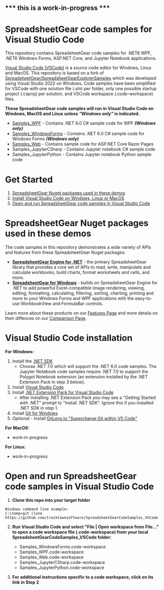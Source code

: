 ## *** this is a work-in-progress ***

# SpreadsheetGear code samples for Visual Studio Code

This repository contains SpreadsheetGear code samples for .NET6 WPF, .NET6 Windows Forms, ASP.NET Core, and Jupyter Notebook applications. 

[Visual Studio Code (VSCode)](https://code.visualstudio.com/) is a source code editor for Windows, Linux and MacOS. This repository is based on a fork of [SpreadsheetGear/SpreadsheetGearExplorerSamples](https://github.com/SpreadsheetGear/SpreadsheetGearExplorerSamples) which was developed using Visual Studio 2022 on Windows. Code samples have been simplified for VSCode with one solution file (.sln) per folder, only one possible startup project (.csproj) per solution, and VSCode workspace (.code-workspace) files.

**These SpreadsheetGear code samples will run in Visual Studio Code on Windows, MacOS and Linux unless *"Windows only"* is indicated.**

* [Samples_WPF](/Samples_WPF) - Contains .NET 6.0 C# sample code for WPF ***(Windows only)***
* [Samples_WindowsForms](/Samples_WindowsForms) - Contains .NET 6.0 C# sample code for Windows Forms ***(Windows only)***
* [Samples_Web](/Samples_Web) - Contains sample code for ASP.NET Core Razor Pages
* Samples_JupyterCSharp - Contains Jupyter notebook C# sample code
* Samples_JupyterPython - Contains Jupyter notebook Python sample code

# Get Started #
  1. [SpreadsheetGear Nuget packages used in these demos](#spreadsheetgear-nuget-packages-used-in-these-demos)
  2. [Install Visual Studio Code on Windows, Linux or MacOS](#visual-studio-code-installation)
  3. [Open and run SpreadsheetGear code samples in Visual Studio Code](#open-and-run-spreadsheetgear-code-samples-in-visual-studio-code)

# SpreadsheetGear Nuget packages used in these demos
The code samples in this repository demonstrates a wide variety of APIs and features from these SpreadsheetGear Nuget packages:
*   **[SpreadsheetGear Engine for .NET](https://www.nuget.org/packages/SpreadsheetGear/9.1.19-beta)** - the primary SpreadsheetGear library that provides a core set of APIs to read, write, manipulate and calculate workbooks, build charts, format worksheets and cells, and more.
*   **[SpreadsheetGear for Windows](https://www.nuget.org/packages/SpreadsheetGear.Windows/9.1.19-beta)** - builds on SpreadsheetGear Engine for .NET to add powerful Excel-compatible image rendering, viewing, editing, formatting, calculating, filtering, sorting, charting, printing and more to your Windows Forms and WPF applications with the easy-to-use WorkbookView and FormulaBar controls.

Learn more about these products on our [Features Page](https://www.spreadsheetgear.com/Products/Features) and more details on their diffences on our [Comparison Page](https://www.spreadsheetgear.com/Products/Compare).

# Visual Studio Code installation
**For Windows:**
1. Install the [.NET SDK](https://dotnet.microsoft.com/en-us/download) 
    - Choose .NET 7.0 which will support the .NET 6.0 code samples. The Jupyter Notebook code samples require .NET 7.0 to support the Polygot Notebook extension (an extension installed by the .NET Extension Pack in step 3 below).
2. Install [Visual Studio Code](https://code.visualstudio.com/)
3. Install [.NET Extension Pack for Visual Studio Code](https://marketplace.visualstudio.com/items?itemName=ms-dotnettools.vscode-dotnet-pack)
    - After installing .NET Extension Pack you may see a "Getting Started with .NET" prompt to "Install .NET SDK". Ignore this if you installed .NET SDK in step 1.
4. Install [Git for Windows](https://git-scm.com/download/win)
5. *Optional* - Install [GitLens to "Supercharge Git within VS Code"](https://marketplace.visualstudio.com/items?itemName=eamodio.gitlens)

**For MacOS:**
* work-in-progress

**For Linux:**
* work-in-progress

# Open and run SpreadsheetGear code samples in Visual Studio Code
1. **Clone this repo into your target folder**

```
Windows command line example:
C:\temp>git clone https://github.com/tracktownsoftware/SpreadsheetGearCodeSamples_VSCode.git
```
2. **Run Visual Studio Code and select "File | Open workspace from File..." to open a code workspace file (.code-workspace) from your local SpreadsheetGearCodeSamples_VSCode folder:**
    - Samples_WindowsForms.code-workspace
    - Samples_WPF.code-workspace
    - Samples_Web.code-workspace
    - Samples_JupyterCSharp.code-workspace
    - Samples_JupyterPython.code-workspace

3. **For additional instructions specific to a code workspace, click on its link in Step 2**
